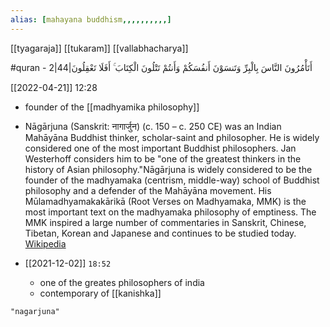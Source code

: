 ```yaml
---
alias: [mahayana buddhism,,,,,,,,,,]
---
```

[[tyagaraja]] [[tukaram]] [[vallabhacharya]]

#quran - 2|44|أَتَأْمُرُونَ النَّاسَ بِالْبِرِّ وَتَنسَوْنَ أَنفُسَكُمْ وَأَنتُمْ تَتْلُونَ الْكِتَابَ ۚ أَفَلَا تَعْقِلُونَ

[[2022-04-21]] 12:28
- founder of the [[madhyamika philosophy]]
- Nāgārjuna (Sanskrit: नागार्जुन) (c. 150 – c. 250 CE) was an Indian Mahāyāna Buddhist thinker, scholar-saint and philosopher. He is widely considered one of the most important Buddhist philosophers. Jan Westerhoff considers him to be "one of the greatest thinkers in the history of Asian philosophy."Nāgārjuna is widely considered to be the founder of the madhyamaka (centrism, middle-way) school of Buddhist philosophy and a defender of the Mahāyāna movement. His Mūlamadhyamakakārikā (Root Verses on Madhyamaka, MMK) is the most important text on the madhyamaka philosophy of emptiness. The MMK inspired a large number of commentaries in Sanskrit, Chinese, Tibetan, Korean and Japanese and continues to be studied today.
[Wikipedia](https://en.wikipedia.org/wiki/Nagarjuna)

- [[2021-12-02]] `18:52`
	- one of the greates philosophers of india
	- contemporary of [[kanishka]]
```query
"nagarjuna"
```